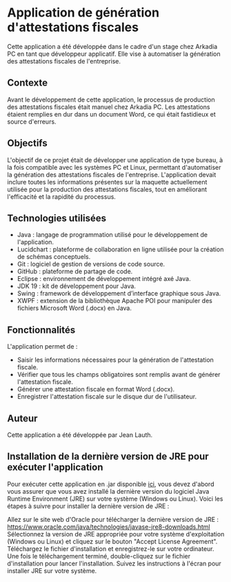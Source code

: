 # Application de génération d'attestations fiscales

Cette application a été développée dans le cadre d'un stage chez Arkadia PC en tant que développeur applicatif. Elle vise à automatiser la génération des attestations fiscales de l'entreprise.

## Contexte

Avant le développement de cette application, le processus de production des attestations fiscales était manuel chez Arkadia PC. Les attestations étaient remplies en dur dans un document Word, ce qui était fastidieux et source d'erreurs.

## Objectifs

L'objectif de ce projet était de développer une application de type bureau, à la fois compatible avec les systèmes PC et Linux, permettant d'automatiser la génération des attestations fiscales de l'entreprise. L'application devait inclure toutes les informations présentes sur la maquette actuellement utilisée pour la production des attestations fiscales, tout en améliorant l'efficacité et la rapidité du processus.

## Technologies utilisées

* Java : langage de programmation utilisé pour le développement de l'application.
* Lucidchart : plateforme de collaboration en ligne utilisée pour la création de schémas conceptuels.
* Git : logiciel de gestion de versions de code source.
* GitHub : plateforme de partage de code.
* Eclipse : environnement de développement intégré axé Java.
* JDK 19 : kit de développement pour Java.
* Swing : framework de développement d’interface graphique sous Java.
* XWPF : extension de la bibliothèque Apache POI pour manipuler des fichiers Microsoft Word (.docx) en Java.

## Fonctionnalités

L'application permet de :

* Saisir les informations nécessaires pour la génération de l'attestation fiscale.
* Vérifier que tous les champs obligatoires sont remplis avant de générer l'attestation fiscale.
* Générer une attestation fiscale en format Word (.docx).
* Enregistrer l'attestation fiscale sur le disque dur de l'utilisateur.

## Auteur

Cette application a été développée par Jean Lauth.

## Installation de la dernière version de JRE pour exécuter l'application

Pour exécuter cette application en .jar disponible [ici](AttestFiscale/AttestFiscale/Executable/), vous devez d'abord vous assurer que vous avez installé la dernière version du logiciel Java Runtime Environment (JRE) sur votre système (Windows ou Linux). Voici les étapes à suivre pour installer la dernière version de JRE :

Allez sur le site web d'Oracle pour télécharger la dernière version de JRE : https://www.oracle.com/java/technologies/javase-jre8-downloads.html
Sélectionnez la version de JRE appropriée pour votre système d'exploitation (Windows ou Linux) et cliquez sur le bouton "Accept License Agreement".
Téléchargez le fichier d'installation et enregistrez-le sur votre ordinateur.
Une fois le téléchargement terminé, double-cliquez sur le fichier d'installation pour lancer l'installation.
Suivez les instructions à l'écran pour installer JRE sur votre système.


